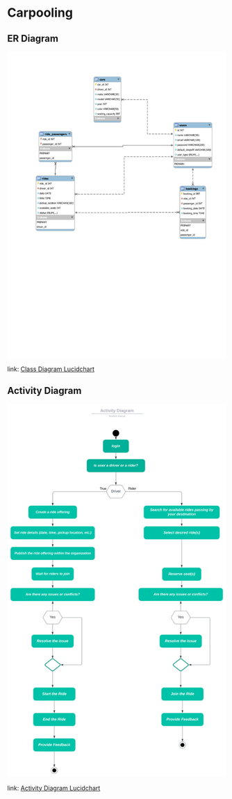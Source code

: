 # Carpooling

## ER Diagram

![ERD](Documentation/ER_Diagram.svg)

link: [Class Diagram Lucidchart](https://lucid.app/documents/embedded/685b0fd3-012c-4ea6-9e92-f7fae120cae1)

## Activity Diagram

![Activity Diagram](Documentation/Activity_Diagram.svg)

link: [Activity Diagram Lucidchart](https://lucid.app/documents/embedded/612ab06c-b2ce-42f6-a908-c0d885258926#)
